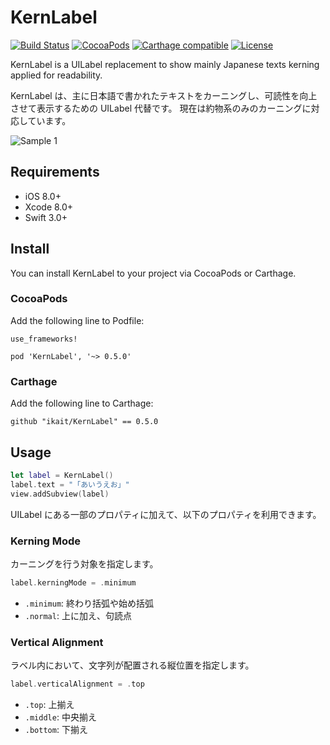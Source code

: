 # KernLabel

[![Build Status](https://travis-ci.org/ikait/KernLabel.svg?branch=master)](https://travis-ci.org/ikait/KernLabel)
[![CocoaPods](https://img.shields.io/cocoapods/v/KernLabel.svg?maxAge=2592000)]()
[![Carthage compatible](https://img.shields.io/badge/Carthage-compatible-4BC51D.svg?style=flat)](https://github.com/Carthage/Carthage)
[![License](http://img.shields.io/:license-MIT-blue.svg)](http://doge.mit-license.org)

KernLabel is a UILabel replacement to show mainly Japanese texts kerning applied for readability.

KernLabel は、主に日本語で書かれたテキストをカーニングし、可読性を向上させて表示するための UILabel 代替です。
現在は約物系のみのカーニングに対応しています。

![Sample 1](https://github.com/ikait/KernLabel/raw/master/images/sample1.png)


## Requirements

* iOS 8.0+
* Xcode 8.0+
* Swift 3.0+

## Install

You can install KernLabel to your project via CocoaPods or Carthage.

### CocoaPods

Add the following line to Podfile:

```
use_frameworks!

pod 'KernLabel', '~> 0.5.0'
```

### Carthage

Add the following line to Carthage:

```
github "ikait/KernLabel" == 0.5.0
```

## Usage

```swift
let label = KernLabel()
label.text = "「あいうえお」"
view.addSubview(label)
```

UILabel にある一部のプロパティに加えて、以下のプロパティを利用できます。

### Kerning Mode

カーニングを行う対象を指定します。

```swift
label.kerningMode = .minimum
```

* `.minimum`: 終わり括弧や始め括弧
* `.normal`: 上に加え、句読点

### Vertical Alignment

ラベル内において、文字列が配置される縦位置を指定します。

```swift
label.verticalAlignment = .top
```

* `.top`: 上揃え
* `.middle`: 中央揃え
* `.bottom`: 下揃え
